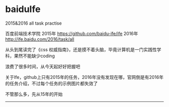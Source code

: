 # baiduIfe
2015&amp;2016 all task practise

百度前端技术学院
2015年 https://github.com/baidu-ife/ife
2016年 http://ife.baidu.com/2016/task/all

从头到尾读完了《css 权威指南》，还是摸不着头脑，毕竟计算机是一门实践性学科，果然不能缺少coding

浪费了很多时间，从今天起好好把握吧

关于Ife，github上只有2015年的任务，2016年没有发现在哪，官网倒是有2016年的任务介绍，不过每个任务的示例图片都失效了

不管那么多，先从15年的开始

---
